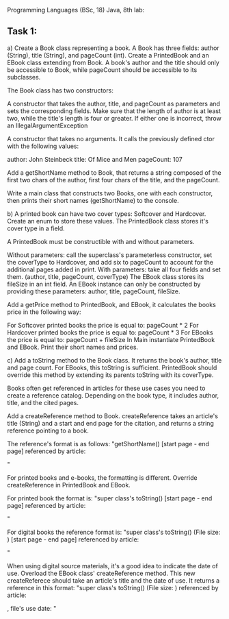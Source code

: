 Programming Languages (BSc, 18) Java, 8th lab:

Task 1:
-------
a) Create a Book class representing a book. A Book has three fields: 
author (String), title (String), and pageCount (int). Create a PrintedBook
 and an EBook class extending from Book. A book's author and the title should only be accessible to Book, while pageCount should be accessible to its subclasses.

The Book class has two constructors:

A constructor that takes the author, title, and pageCount as parameters 
and sets the corresponding fields. Make sure that the length of author is 
at least two, while the title's length is four or greater. If either one is 
incorrect, throw an IllegalArgumentException

A constructor that takes no arguments. It calls the previously defined 
ctor with the following values:

author: John Steinbeck
title: Of Mice and Men
pageCount: 107

Add a getShortName method to Book, that returns a string composed of the 
first two chars of the author, first four chars of the title, and the 
pageCount.

Write a main class that constructs two Books, one with each constructor, 
then prints their short names (getShortName) to the console.

b)
A printed book can have two cover types: Softcover and Hardcover. Create an 
enum to store these values. The PrintedBook class stores it's cover type in
 a field.

A PrintedBook must be constructible with and without parameters.

Without parameters: call the superclass's parameterless constructor, set 
the coverType to Hardcover, and add six to pageCount to account for the 
additional pages added in print.
With parameters: take all four fields and set them. (author, title, 
pageCount, coverType)
The EBook class stores its fileSize in an int field. An EBook instance 
can only be constructed by providing these parameters: author, title, 
pageCount, fileSize.

Add a getPrice method to PrintedBook, and EBook, it calculates the books
 price in the following way:

For Softcover printed books the price is equal to: pageCount * 2
For Hardcover printed books the price is equal to: pageCount * 3
For EBooks the price is equal to: pageCount + fileSize
In Main instantiate PrintedBook and EBook. Print their short names and 
prices.

c)
Add a toString method to the Book class. It returns the book's 
author, title and page count. For EBooks, this toString is sufficient. 
PrintedBook should override this method by extending its parents toString
 with its coverType.

Books often get referenced in articles for these use cases you need to 
create a reference catalog. Depending on the book type, it includes author,
 title, and the cited pages.

Add a createReference method to Book. createReference takes an article's 
title (String) and a start and end page for the citation, and returns a 
string reference pointing to a book.

The reference's format is as follows: "getShortName() [start page - end page] 
referenced by article: <article title> "

For printed books and e-books, the formatting is different. Override 
createReference in PrintedBook and EBook.

For printed book the format is: "super class's toString() 
[start page - end page] referenced by article: <article title> "

For digital books the reference format is: "super class's toString()
 (File size: <file size>) [start page - end page] referenced by article: 
 <article title>"

When using digital source materials, it's a good idea to indicate the date
 of use. Overload the EBook class' createReference method. 
 This new createReferece should take an article's title and the date of 
 use. It returns a reference in this format: "super class's toString() 
 (File size: <file size>) referenced by article: <article title>, file's
  use date: <date of use>"